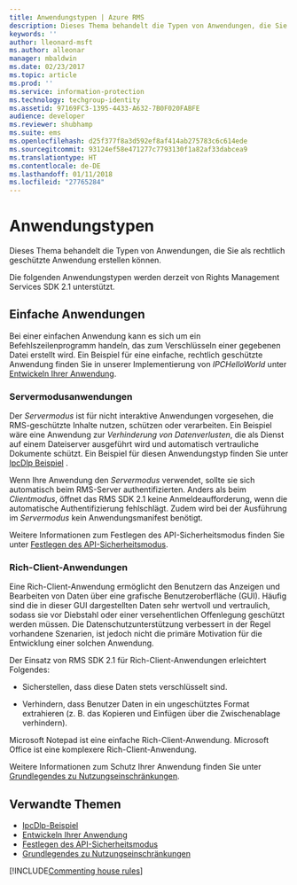 ```yaml
---
title: Anwendungstypen | Azure RMS
description: Dieses Thema behandelt die Typen von Anwendungen, die Sie als rechtlich geschützte Anwendung erstellen können.
keywords: ''
author: lleonard-msft
ms.author: alleonar
manager: mbaldwin
ms.date: 02/23/2017
ms.topic: article
ms.prod: ''
ms.service: information-protection
ms.technology: techgroup-identity
ms.assetid: 97169FC3-1395-4433-A632-7B0F020FABFE
audience: developer
ms.reviewer: shubhamp
ms.suite: ems
ms.openlocfilehash: d25f377f8a3d592ef8af414ab275783c6c614ede
ms.sourcegitcommit: 93124ef58e471277c7793130f1a82af33dabcea9
ms.translationtype: HT
ms.contentlocale: de-DE
ms.lasthandoff: 01/11/2018
ms.locfileid: "27765284"
---
```

# <a name="application-types"></a>Anwendungstypen


Dieses Thema behandelt die Typen von Anwendungen, die Sie als rechtlich geschützte Anwendung erstellen können.

Die folgenden Anwendungstypen werden derzeit von Rights Management Services SDK 2.1 unterstützt.

## <a name="simple-applications"></a>Einfache Anwendungen

Bei einer einfachen Anwendung kann es sich um ein Befehlszeilenprogramm handeln, das zum Verschlüsseln einer gegebenen Datei erstellt wird. Ein Beispiel für eine einfache, rechtlich geschützte Anwendung finden Sie in unserer Implementierung von *IPCHelloWorld* unter [Entwickeln Ihrer Anwendung](developing-your-application.md).

### <a name="server-mode-applications"></a>Servermodusanwendungen

Der *Servermodus* ist für nicht interaktive Anwendungen vorgesehen, die RMS-geschützte Inhalte nutzen, schützen oder verarbeiten. Ein Beispiel wäre eine Anwendung zur *Verhinderung von Datenverlusten*, die als Dienst auf einem Dateiserver ausgeführt wird und automatisch vertrauliche Dokumente schützt. Ein Beispiel für diesen Anwendungstyp finden Sie unter [IpcDlp Beispiel](https://github.com/Azure-Samples/Azure-Information-Protection-Samples/tree/master/IpcDlpApp) .

Wenn Ihre Anwendung den *Servermodus* verwendet, sollte sie sich automatisch beim RMS-Server authentifizierten. Anders als beim *Clientmodus*, öffnet das RMS SDK 2.1 keine Anmeldeaufforderung, wenn die automatische Authentifizierung fehlschlägt. Zudem wird bei der Ausführung im *Servermodus* kein Anwendungsmanifest benötigt.

Weitere Informationen zum Festlegen des API-Sicherheitsmodus finden Sie unter [Festlegen des API-Sicherheitsmodus](setting-the-api-security-mode-api-mode.md).

### <a name="rich-client-applications"></a>Rich-Client-Anwendungen

Eine Rich-Client-Anwendung ermöglicht den Benutzern das Anzeigen und Bearbeiten von Daten über eine grafische Benutzeroberfläche (GUI). Häufig sind die in dieser GUI dargestellten Daten sehr wertvoll und vertraulich, sodass sie vor Diebstahl oder einer versehentlichen Offenlegung geschützt werden müssen. Die Datenschutzunterstützung verbessert in der Regel vorhandene Szenarien, ist jedoch nicht die primäre Motivation für die Entwicklung einer solchen Anwendung.

Der Einsatz von RMS SDK 2.1 für Rich-Client-Anwendungen erleichtert Folgendes:

-   Sicherstellen, dass diese Daten stets verschlüsselt sind.

-   Verhindern, dass Benutzer Daten in ein ungeschütztes Format extrahieren (z. B. das Kopieren und Einfügen über die Zwischenablage verhindern).

Microsoft Notepad ist eine einfache Rich-Client-Anwendung. Microsoft Office ist eine komplexere Rich-Client-Anwendung.

Weitere Informationen zum Schutz Ihrer Anwendung finden Sie unter [Grundlegendes zu Nutzungseinschränkungen](understanding-usage-restrictions.md).

## <a name="related-topics"></a>Verwandte Themen

- [IpcDlp-Beispiel](https://Code.MSDN.Microsoft.Com/IpcDlp-Sample-Application-d30bb99d)
- [Entwickeln Ihrer Anwendung](developing-your-application.md)
- [Festlegen des API-Sicherheitsmodus](setting-the-api-security-mode-api-mode.md)
- [Grundlegendes zu Nutzungseinschränkungen](understanding-usage-restrictions.md)

[!INCLUDE[Commenting house rules](../includes/houserules.md)]